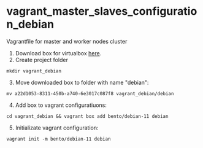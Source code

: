 # vagrant_master_slaves_configuration_debian
Vagrantfile for master and worker nodes cluster

1. Download box for virtualbox [here](https://app.vagrantup.com/bento/boxes/debian-11).
2. Create project folder

``mkdir vagrant_debian``

3. Move downloaded box to folder with name "debian":

``mv a22d1053-8311-450b-a740-6e3017c087f8 vagrant_debian/debian``

4. Add box to vagrant configuratiuons:

``cd vagrant_debian && vagrant box add bento/debian-11 debian``

5. Initializate vagrant configuration:

``vagrant init -m bento/debian-11 debian``
